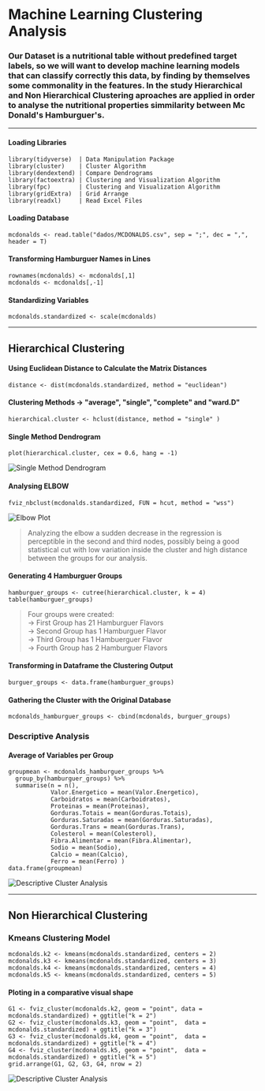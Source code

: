 # Machine Learning Clustering Analysis 

### Our Dataset is a nutritional table without predefined target labels, so we will want to develop machine learning models that can classify correctly this data, by finding by themselves some commonality in the features. In the study Hierarchical and Non Hierarchical Clustering aproaches are applied in order to analyse the nutritional properties simmilarity between Mc Donald's Hamburguer's.
***

#### Loading Libraries 

```
library(tidyverse)  | Data Manipulation Package 
library(cluster)    | Cluster Algorithm 
library(dendextend) | Compare Dendrograms 
library(factoextra) | Clustering and Visualization Algorithm
library(fpc)        | Clustering and Visualization Algorithm 
library(gridExtra)  | Grid Arrange  
library(readxl)     | Read Excel Files
```

#### Loading Database  

```
mcdonalds <- read.table("dados/MCDONALDS.csv", sep = ";", dec = ",", header = T)
```
  
#### Transforming Hamburguer Names in Lines  

```
rownames(mcdonalds) <- mcdonalds[,1]  
mcdonalds <- mcdonalds[,-1]
```
   
#### Standardizing Variables
```
mcdonalds.standardized <- scale(mcdonalds)
```
___
## Hierarchical Clustering
  
#### Using Euclidean Distance to Calculate the Matrix Distances
```
distance <- dist(mcdonalds.standardized, method = "euclidean")
```
  
#### Clustering Methods -> "average", "single", "complete" and "ward.D"

```
hierarchical.cluster <- hclust(distance, method = "single" )
```
  
#### Single Method Dendrogram

```
plot(hierarchical.cluster, cex = 0.6, hang = -1)
```

![Single Method Dendrogram](https://i.imgur.com/l8UIGCa.jpg)

#### Analysing ELBOW     

```
fviz_nbclust(mcdonalds.standardized, FUN = hcut, method = "wss")
```

![Elbow Plot](https://i.imgur.com/TSZrNzO_d.jpg?maxwidth=520&shape=thumb&fidelity=high)
  
  >Analyzing the elbow a sudden decrease in the regression is perceptible in the second and third nodes, possibly being a good statistical cut with low variation inside the cluster and high distance between the groups for our analysis.  

#### Generating 4 Hamburguer Groups 

```
hamburguer_groups <- cutree(hierarchical.cluster, k = 4)
table(hamburguer_groups)
```

>Four groups were created:    
-> First Group has 21 Hamburguer Flavors  
-> Second Group has 1 Hamburguer Flavor   
-> Third Group has 1 Hambuerguer Flavor  
-> Fourth Group has 2 Hamburguer Flavors  

#### Transforming in Dataframe the Clustering Output  

```
burguer_groups <- data.frame(hamburguer_groups)
```

#### Gathering the Cluster with the Original Database

```
mcdonalds_hamburguer_groups <- cbind(mcdonalds, burguer_groups)
```

### Descriptive Analysis  
#### Average of Variables per Group  

```
groupmean <- mcdonalds_hamburguer_groups %>% 
  group_by(hamburguer_groups) %>% 
  summarise(n = n(),
            Valor.Energetico = mean(Valor.Energetico), 
            Carboidratos = mean(Carboidratos), 
            Proteinas = mean(Proteinas),
            Gorduras.Totais = mean(Gorduras.Totais), 
            Gorduras.Saturadas = mean(Gorduras.Saturadas), 
            Gorduras.Trans = mean(Gorduras.Trans),
            Colesterol = mean(Colesterol), 
            Fibra.Alimentar = mean(Fibra.Alimentar), 
            Sodio = mean(Sodio),
            Calcio = mean(Calcio), 
            Ferro = mean(Ferro) )
data.frame(groupmean)
```

![Descriptive Cluster Analysis](https://i.imgur.com/GPDbcCJ_d.jpg?maxwidth=520&shape=thumb&fidelity=high)

____
## Non Hierarchical Clustering   

### Kmeans Clustering Model

```
mcdonalds.k2 <- kmeans(mcdonalds.standardized, centers = 2)
mcdonalds.k3 <- kmeans(mcdonalds.standardized, centers = 3)
mcdonalds.k4 <- kmeans(mcdonalds.standardized, centers = 4)
mcdonalds.k5 <- kmeans(mcdonalds.standardized, centers = 5)
```

#### Ploting in a comparative visual shape

```
G1 <- fviz_cluster(mcdonalds.k2, geom = "point", data = mcdonalds.standardized) + ggtitle("k = 2")
G2 <- fviz_cluster(mcdonalds.k3, geom = "point",  data = mcdonalds.standardized) + ggtitle("k = 3")
G3 <- fviz_cluster(mcdonalds.k4, geom = "point",  data = mcdonalds.standardized) + ggtitle("k = 4")
G4 <- fviz_cluster(mcdonalds.k5, geom = "point",  data = mcdonalds.standardized) + ggtitle("k = 5")
grid.arrange(G1, G2, G3, G4, nrow = 2)
```

![Descriptive Cluster Analysis](https://i.imgur.com/FvFmXqi_d.jpg?maxwidth=520&shape=thumb&fidelity=high)
